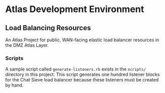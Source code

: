# Atlas Development Environment

## Load Balancing Resources

An Atlas Project for public, WAN-facing elastic load balancer resources in the DMZ Atlas Layer.

### Scripts

A sample script called `generate-listeners.rb` exists in the `scripts/` directory in this project. This script generates
one hundred listener blocks for the Chat Sieve load balancer because these listeners must be created by hand.
